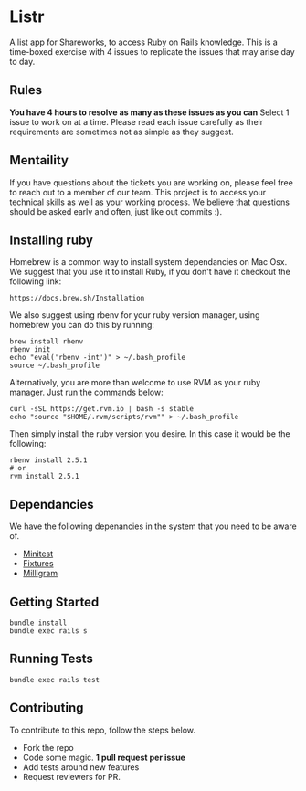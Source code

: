 # Listr
A list app for Shareworks, to access Ruby on Rails knowledge. This is a time-boxed exercise with 4 issues to replicate the issues that may arise day to day.

## Rules
**You have 4 hours to resolve as many as these issues as you can**
Select 1 issue to work on at a time.
Please read each issue carefully as their requirements are sometimes not as simple as they suggest.

## Mentaility
If you have questions about the tickets you are working on, please feel free to reach out to a member of our team. 
This project is to access your technical skills as well as your working process. 
We believe that questions should be asked early and often, just like out commits :).

## Installing ruby
Homebrew is a common way to install system dependancies on Mac Osx. We suggest that you use it to install Ruby, if you don't have it checkout the following link:

`https://docs.brew.sh/Installation`

We also suggest using rbenv for your ruby version manager, using homebrew you can do this by running:
```
brew install rbenv
rbenv init
echo "eval('rbenv -int')" > ~/.bash_profile
source ~/.bash_profile
```

Alternatively, you are more than welcome to use RVM as your ruby manager. Just run the commands below:

```
curl -sSL https://get.rvm.io | bash -s stable
echo "source "$HOME/.rvm/scripts/rvm"" > ~/.bash_profile
```

Then simply install the ruby version you desire. In this case it would be the following:
```
rbenv install 2.5.1
# or
rvm install 2.5.1
```

## Dependancies

We have the following depenancies in the system that you need to be aware of.
* [Minitest](https://github.com/seattlerb/minitest)
* [Fixtures](https://guides.rubyonrails.org/testing.html#the-low-down-on-fixtures)
* [Milligram](https://milligram.io/)

## Getting Started
```
bundle install
bundle exec rails s
```

## Running Tests
```
bundle exec rails test
```

## Contributing

To contribute to this repo, follow the steps below.
* Fork the repo
* Code some magic. **1 pull request per issue**
* Add tests around new features
* Request reviewers for PR.
